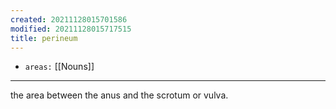 ```yaml
---
created: 20211128015701586
modified: 20211128015717515
title: perineum
---
```


- `areas:` [[Nouns]]

---

the area between the anus and the scrotum or vulva.
